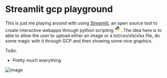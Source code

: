 # Streamlit gcp playground

This is just me playing around with using [Streamlit](https://streamlit.io/), an open source tool to create interactive webapps through python scripting <img src="https://github.com/devicons/devicon/blob/master/icons/python/python-original.svg" heigt=20 width=20>. 
The idea here is to able to allow the user to upload either an image or a txt/csv/xls/xlsx file, do some magic with it through GCP and then showing some nice graphics. 

Todo: 
* Pretty much everything


![image](https://user-images.githubusercontent.com/37699267/210060507-f5263703-4195-4064-8025-621bce3ce7b8.png)

